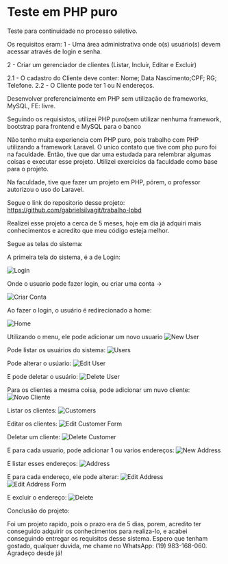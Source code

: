 # Teste em PHP puro

Teste para continuidade no processo seletivo.

Os requisitos eram: 
1 - Uma área administrativa onde o(s) usuário(s) devem acessar através de login e senha.

2 - Criar um gerenciador de clientes (Listar, Incluir, Editar e Excluir)

   2.1 - O cadastro do Cliente deve conter: Nome; Data Nascimento;CPF; RG; Telefone.
   2.2 - O Cliente pode ter 1 ou N endereços.

Desenvolver preferencialmente em PHP sem utilização de frameworks, MySQL, FE: livre.  

Seguindo os requisistos, utilizei PHP puro(sem utilizar nenhuma framework, bootstrap para frontend e MySQL para o banco

Não tenho muita experiencia com PHP puro, pois trabalho com PHP utilizando a framework Laravel. O unico contato que tive com php puro foi na faculdade.
Então, tive que dar uma estudada para relembrar algumas coisas e executar esse projeto. Utilizei exercicios da faculdade como base para o projeto.

Na faculdade, tive que fazer um projeto em PHP, pórem, o professor autorizou o uso do Laravel.

Segue o link do repositorio desse projeto: https://github.com/gabrielsilvagit/trabalho-lpbd

Realizei esse projeto a cerca de 5 meses, hoje em dia já adquiri mais conhecimentos e acredito que meu código esteja melhor.

Segue as telas do sistema:

A primeira tela do sistema, é a de Login:

![Login](https://github.com/gabrielsilvagit/teste-php-puro/blob/master/login.png)

Onde o usuario pode fazer login, ou criar uma conta ->

![Criar Conta](https://github.com/gabrielsilvagit/teste-php-puro/blob/master/criar-conta.png)

Ao fazer o login, o usuário é redirecionado a home:

![Home](https://github.com/gabrielsilvagit/teste-php-puro/blob/master/welcome.png)

Utilizando o menu, ele pode adicionar um novo usuario
![New User](https://github.com/gabrielsilvagit/teste-php-puro/blob/master/new-user.png)

Pode listar os usuários do sistema:
![Users](https://github.com/gabrielsilvagit/teste-php-puro/blob/master/users.png)

Pode alterar o usúario:
![Edit User](https://github.com/gabrielsilvagit/teste-php-puro/blob/master/edit-user.png)

E pode deletar o usuário:
![Delete User](https://github.com/gabrielsilvagit/teste-php-puro/blob/master/delete-user.png)

Para os clientes a mesma coisa, pode adicionar um nuvo cliente:
![Novo Cliente](https://github.com/gabrielsilvagit/teste-php-puro/blob/master/new-customer.png)

Listar os clientes:
![Customers](https://github.com/gabrielsilvagit/teste-php-puro/blob/master/customers.png)

Editar os clientes:
![Edit Customer Form](https://github.com/gabrielsilvagit/teste-php-puro/blob/master/edit-customer-form.png)

Deletar um cliente:
![Delete Customer](https://github.com/gabrielsilvagit/teste-php-puro/blob/master/delete-customer.png)

E para cada usuario, pode adicionar 1 ou varios endereços:
![New Address](https://github.com/gabrielsilvagit/teste-php-puro/blob/master/new-address.png)

E listar esses endereços:
![Address](https://github.com/gabrielsilvagit/teste-php-puro/blob/master/address.png)

E para cada endereço, ele pode alterar:
![Edit Address](https://github.com/gabrielsilvagit/teste-php-puro/blob/master/edit-address.png)
![Edit Address Form](https://github.com/gabrielsilvagit/teste-php-puro/blob/master/edit-address-form.png)

E excluir o endereço:
![Delete](https://github.com/gabrielsilvagit/teste-php-puro/blob/master/delete-address.png)


Conclusão do projeto:

Foi um projeto rapido, pois o prazo era de 5 dias, porem, acredito ter conseguido adquirir os conhecimentos para realiza-lo, e acabei conseguindo entregar os requisitos desse sistema. Espero que tenham gostado, qualquer duvida, me chame no WhatsApp: (19) 983-168-060. Agradeço desde já!







